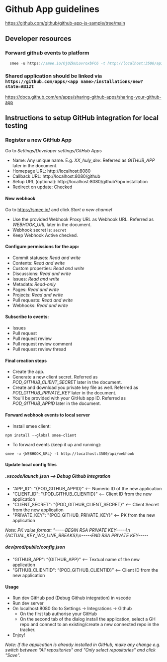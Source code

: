 # Github App guidelines

https://github.com/github/github-app-js-sample/tree/main

## Developer resources

### Forward github events to platform

```typescript
  smee -u https://smee.io/Oj0ZkULovroxbFC6 -t http://localhost:3500/api/webhook
```

### Shared application should be linked via `https://github.com/apps/<app name>/installations/new?state=AB12t`

https://docs.github.com/en/apps/sharing-github-apps/sharing-your-github-app

## Instructions to setup GitHub integration for local testing

### Register a new GitHub App

Go to _Settings/Developer settings/GitHub Apps_

* Name: Any unique name. E.g. _XX_huly_dev_. Referred as _GITHUB_APP_ later in the document.
* Homepage URL: http://localhost:8080
* Callback URL: http://localhost:8080/github
* Setup URL (optional): http://localhost:8080/github?op=installation
* Redirect on update: Checked

#### New webhook

Go to https://smee.io/ and click _Start a new channel_

* Use the provided Webhook Proxy URL as Webhook URL. Referred as _WEBHOOK_URL_ later in the document.
* Webhook secret is: `secret`
* Keep Webhook Active checked.

#### Configure permissions for the app:

* Commit statuses: _Read and write_
* Contents: _Read and write_
* Custom properties: _Read and write_
* Discussions: _Read and write_
* Issues: _Read and write_
* Metadata: _Read-only_
* Pages: _Read and write_
* Projects: _Read and write_
* Pull requests: _Read and write_
* Webhooks: _Read and write_

#### Subscribe to events:

* Issues
* Pull request
* Pull request review
* Pull request review comment
* Pull request review thread

#### Final creation steps

* Create the app.
* Generate a new client secret. Referred as _POD_GITHUB_CLIENT_SECRET_ later in the document.
* Create and download you private key file as well. Referred as _POD_GITHUB_PRIVATE_KEY_ later in the document.
* You'll be provided with your GitHub app ID. Referred as _POD_GITHUB_APPID_ later in the document.

#### Forward webhook events to local server

* Install smee client:

```
npm install --global smee-client
```

* To forward events (keep it up and running):

```
smee -u {WEBHOOK_URL} -t http://localhost:3500/api/webhook
```
#### Update local config files

##### .vscode/launch.json —> Debug Github integration

* "APP_ID": "{POD_GITHUB_APPID}"  <— Numeric ID of the new application
* "CLIENT_ID": "{POD_GITHUB_CLIENTID}" <—- Client ID from the new application
* "CLIENT_SECRET": "{POD_GITHUB_CLIENT_SECRET}" <—- Client Secret from the new application
* "PRIVATE_KEY": "{POD_GITHUB_PRIVATE_KEY}" <—- PK from the new application

_Note: PK value format: "-----BEGIN RSA PRIVATE KEY-----\n {ACTUAL_KEY_WO_LINE_BREAKS}\n-----END RSA PRIVATE KEY-----_

##### dev/prod/public/config.json

* "GITHUB_APP": “{GITHUB_APP}" <— Textual name of the new application
* "GITHUB_CLIENTID": “{POD_GITHUB_CLIENTID}” <— Client ID from the new application

#### Usage

* Run dev GitHub pod (Debug Github integration) in vscode
* Run dev server
* On localhost:8080 Go to Settings -> Integrations -> Github
    * On the first tab authorise your GitHub
    * On the second tab of the dialog install the application, select a GH repo and connect to an existing/create a new connected repo in the tracker.
* Enjoy!

_Note: If the application is already installed in GitHub, make any change e.g. switch between "All repositories" and "Only select repositories" and click "Save"._